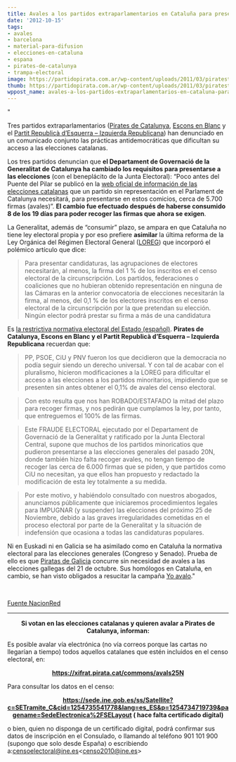 ```yaml
---
title: Avales a los partidos extraparlamentarios en Cataluña para presentarse en elecciones
date: '2012-10-15'
tags:
- avales
- barcelona
- material-para-difusion
- elecciones-en-cataluna
- espana
- pirates-de-catalunya
- trampa-electoral
image: https://partidopirata.com.ar/wp-content/uploads/2011/03/piratest-volantin.png
thumb: https://partidopirata.com.ar/wp-content/uploads/2011/03/piratest-volantin-150x150.png
wppost_name: avales-a-los-partidos-extraparlamentarios-en-cataluna-para-presentarse-en-elecciones
---
```


"

Tres partidos extraparlamentarios (<a href="http://pirata.cat/">Pirates de Catalunya</a>, <a href="http://esconsenblanc.org/">Escons en Blanc</a> y el <a href="http://www.ir-pre.es/">Partit Republicà d’Esquerra – Izquierda Republicana</a>) han denunciado en un comunicado conjunto las prácticas antidemocráticas que dificultan su acceso a las elecciones catalanas.

Los tres partidos denuncian que <strong>el Departament de Governació de la Generalitat de Catalunya ha cambiado los requisitos para presentarse a las elecciones</strong> (con el beneplácito de la Junta Electoral): “Poco antes del Puente del Pilar se publicó en la <a href="http://www.parlament2012.cat">web oficial de información de las elecciones catalanas</a> que un partido sin representación en el Parlament de Catalunya necesitará, para presentarse en estos comicios, cerca de 5.700 firmas (avales)”. <strong>El cambio fue efectuado después de haberse consumido 8 de los 19 días para poder recoger las firmas que ahora se exigen</strong>.

La Generalitat, además de “consumir” plazo, se ampara en que Cataluña no tiene ley electoral propia y por eso prefiere <strong>asimilar</strong> la última reforma de la Ley Orgánica del Régimen Electoral General (<a href="http://www.boe.es/boe/dias/2011/01/29/pdfs/BOE-A-2011-1639.pdf">LOREG</a>) que incorporó el polémico artículo que dice:
<blockquote>Para presentar candidaturas, las agrupaciones de electores necesitarán, al menos, la firma del 1 % de los inscritos en el censo electoral de la circunscripción. Los partidos, federaciones o coaliciones que no hubieran obtenido representación en ninguna de las Cámaras en la anterior convocatoria de elecciones necesitarán la firma, al menos, del 0,1 % de los electores inscritos en el censo electoral de la circunscripción por la que pretendan su elección. Ningún elector podrá prestar su firma a más de una candidatura</blockquote>
Es <a href="http://www.nacionred.com/partidos-politicos/el-vetoelectoral-o-el-muro-de-la-verguenza-de-la-partitocracia">la restrictiva normativa electoral del Estado (español)</a>. <strong>Pirates de Catalunya, Escons en Blanc y el Partit Republicà d’Esquerra – Izquierda Republicana</strong> recuerdan que:
<blockquote>PP, PSOE, CiU y PNV fueron los que decidieron que la democracia no podía seguir siendo un derecho universal. Y con tal de acabar con el pluralismo, hicieron modificaciones a la LOREG para dificultar el acceso a las elecciones a los partidos minoritarios, impidiendo que se presenten sin antes obtener el 0,1% de avales del censo electoral.</blockquote>
<blockquote>Con esto resulta que nos han ROBADO/ESTAFADO la mitad del plazo para recoger firmas, y nos pedirán que cumplamos la ley, por tanto, que entreguemos el 100% de las firmas.</blockquote>
<blockquote>Este FRAUDE ELECTORAL ejecutado por el Departament de Governació de la Generalitat y ratificado por la Junta Electoral Central, supone que muchos de los partidos minoricatios que pudieron presentarse a las elecciones generales del pasado 20N, donde también hizo falta recoger avales, no tengan tiempo de recoger las cerca de 6.000 firmas que se piden, y que partidos como CiU no necesitan, ya que ellos han propuesto y redactado la modificación de esta ley totalmente a su medida.</blockquote>
<blockquote>Por este motivo, y habiéndolo consultado con nuestros abogados, anunciamos públicamente que iniciaremos procedimientos legales para IMPUGNAR (y suspender) las elecciones del próximo 25 de Noviembre, debido a las graves irregularidades cometidas en el proceso electoral por parte de la Generalitat y la situación de indefensión que ocasiona a todas las candidaturas populares.</blockquote>
Ni en Euskadi ni en Galicia se ha asimilado como en Cataluña la normativa electoral para las elecciones generales (Congreso y Senado). Prueba de ello es que <a href="http://piratasdegalicia.org/web/eleccions-21o">Piratas de Galicia</a> concurre sin necesidad de avales a las elecciones gallegas del 21 de octubre. Sus homólogos en Cataluña, en cambio, se han visto obligados a resucitar la campaña <a href="http://www.yoavalo.org">Yo avalo</a>."

&nbsp;

<a href="http://www.nacionred.com/partidos-politicos/pirates-de-catalunya-denuncia-fraude-electoral-en-las-elecciones-catalanas" target="_blank">Fuente NacionRed</a>

<hr />
<p style="text-align: center;"><strong>Si votan en las elecciones catalanas y quieren avalar a Pirates de Catalunya, informan:</strong></p>
Es posible avalar vía electrónica (no vía correos porque las cartas no llegarían a tiempo) todos aquellos catalanes que estén incluidos
en el censo electoral, en:
<p style="text-align: center;"><strong><a href="https://xifrat.pirata.cat/commons/avals25N" target="_blank">https://xifrat.pirata.cat/commons/avals25N</a></strong></p>
Para consultar los datos en el censo:
<p style="text-align: center;"><strong><a href="https://sede.ine.gob.es/ss/Satellite?c=SETramite_C&amp;cid=1254735541778&amp;lang=es_ES&amp;p=1254734719739&amp;pagename=SedeElectronica%2FSELayout" target="_blank">https://sede.ine.gob.es/ss/Satellite?c=SETramite_C&amp;cid=1254735541778&amp;lang=es_ES&amp;p=1254734719739&amp;pagename=SedeElectronica%2FSELayout</a> ( hace falta certificado digital)</strong></p>
o bien, quien no disponga de un certificado digital, podrá confirmar sus datos de inscripción en el Consulado, o llamando al teléfono 901 101 900
(supongo que solo desde España) o escribiendo a:<a href="http://webmail.partidopirata.com.ar/src/compose.php?send_to=censoelectoral%40ine.es">censoelectoral@ine.es</a>&lt;<a href="http://webmail.partidopirata.com.ar/src/compose.php?send_to=censo2010%40ine.es">censo2010@ine.es</a>&gt;

&nbsp;
